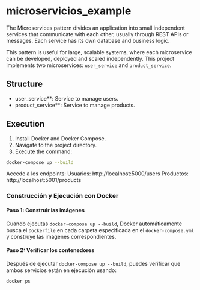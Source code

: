 # microservicios_example
The Microservices pattern divides an application into small independent services that communicate with each other, usually through REST APIs or messages. Each service has its own database and business logic.

This pattern is useful for large, scalable systems, where each microservice can be developed, deployed and scaled independently.
This project implements two microservices: `user_service` and `product_service`.

## Structure
- user_service**: Service to manage users.
- product_service**: Service to manage products.

## Execution
1. Install Docker and Docker Compose.
2. Navigate to the project directory.
3. Execute the command:
 ````bash
 docker-compose up --build
````

 Accede a los endpoints:
Usuarios: http://localhost:5000/users
Productos: http://localhost:5001/products


### **Construcción y Ejecución con Docker**

#### **Paso 1: Construir las imágenes**
Cuando ejecutas `docker-compose up --build`, Docker automáticamente busca el `Dockerfile` en cada carpeta especificada en el `docker-compose.yml` y construye las imágenes correspondientes.

#### **Paso 2: Verificar los contenedores**
Después de ejecutar `docker-compose up --build`, puedes verificar que ambos servicios están en ejecución usando:
```bash
docker ps